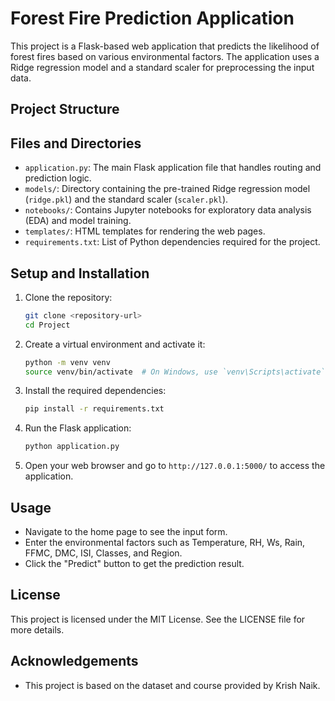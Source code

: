 # Forest Fire Prediction Application

This project is a Flask-based web application that predicts the likelihood of forest fires based on various environmental factors. The application uses a Ridge regression model and a standard scaler for preprocessing the input data.

## Project Structure

## Files and Directories

- `application.py`: The main Flask application file that handles routing and prediction logic.
- `models/`: Directory containing the pre-trained Ridge regression model (`ridge.pkl`) and the standard scaler (`scaler.pkl`).
- `notebooks/`: Contains Jupyter notebooks for exploratory data analysis (EDA) and model training.
- `templates/`: HTML templates for rendering the web pages.
- `requirements.txt`: List of Python dependencies required for the project.

## Setup and Installation

1. Clone the repository:
    ```sh
    git clone <repository-url>
    cd Project
    ```

2. Create a virtual environment and activate it:
    ```sh
    python -m venv venv
    source venv/bin/activate  # On Windows, use `venv\Scripts\activate`
    ```

3. Install the required dependencies:
    ```sh
    pip install -r requirements.txt
    ```

4. Run the Flask application:
    ```sh
    python application.py
    ```

5. Open your web browser and go to `http://127.0.0.1:5000/` to access the application.

## Usage

- Navigate to the home page to see the input form.
- Enter the environmental factors such as Temperature, RH, Ws, Rain, FFMC, DMC, ISI, Classes, and Region.
- Click the "Predict" button to get the prediction result.

## License

This project is licensed under the MIT License. See the LICENSE file for more details.

## Acknowledgements

- This project is based on the dataset and course provided by Krish Naik.